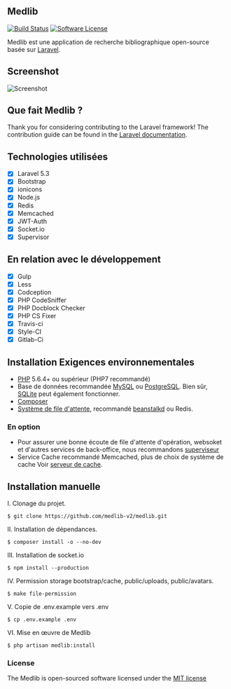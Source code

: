 ## Medlib

[![Build Status](https://travis-ci.org/medlib-v2/medlib.svg)](https://travis-ci.org/laravel/framework)
[![Software License](https://img.shields.io/badge/license-MIT-brightgreen.svg?style=flat-square)](LICENSE)

Medlib est une application de recherche bibliographique open-source basée sur [Laravel](http://laravel.com).

## Screenshot

![Screenshot](https://medlib.fr/screenshot.png)

## Que fait Medlib ?

Thank you for considering contributing to the Laravel framework! The contribution guide can be found in the [Laravel documentation](http://laravel.com/docs/contributions).

## Technologies utilisées
    
- [x] Laravel 5.3
- [x] Bootstrap
- [x] ionicons
- [x] Node.js
- [x] Redis
- [x] Memcached
- [x] JWT-Auth
- [x] Socket.io
- [x] Supervisor

## En relation avec le développement

- [x] Gulp
- [x] Less
- [x] Codception
- [x] PHP CodeSniffer
- [x] PHP Docblock Checker
- [x] PHP CS Fixer
- [x] Travis-ci
- [x] Style-CI
- [x] Gitlab-Ci

## Installation Exigences environnementales

- [PHP](http://www.php.net) 5.6.4+ ou supérieur (PHP7 recommandé)
- Base de données recommandée [MySQL](https://www.mysql.com) ou [PostgreSQL](http://www.postgresql.org). Bien sûr, [SQLite](https://www.sqlite.org) peut également fonctionner.
- [Composer](https://getcomposer.org)
- [Système de file d'attente](http://laravel.com/docs/5.3/queues), recommandé [beanstalkd](http://kr.github.io/beanstalkd/) ou Redis.

### En option

- Pour assurer une bonne écoute de file d'attente d'opération, websoket et d'autres services de back-office, nous recommandons [superviseur](http://supervisord.org)
- Service Cache recommandé Memcached, plus de choix de système de cache Voir [serveur de cache](http://laravel.com/docs/5.3/cache).

## Installation manuelle

I. Clonage du projet.

```shell
$ git clone https://github.com/medlib-v2/medlib.git
```

II. Installation de dépendances.

```shell
$ composer install -o --no-dev
```

III. Installation de socket.io

```shell
$ npm install --production
```

IV. Permission storage bootstrap/cache, public/uploads, public/avatars.

```shell
$ make file-permission
```

V. Copie de .env.example vers .env

```shell
$ cp .env.example .env
```

VI. Mise en œuvre de Medlib

```shell
$ php artisan medlib:install
```

### License

The Medlib is open-sourced software licensed under the [MIT license](http://opensource.org/licenses/MIT)
